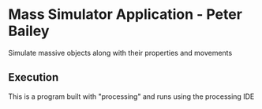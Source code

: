 # Mass Simulator Application - Peter Bailey

Simulate massive objects along with their properties and movements

## Execution

This is a program built with "processing" and runs using the processing IDE
